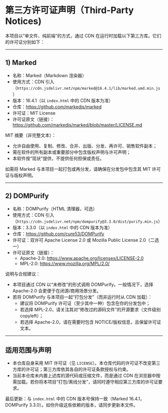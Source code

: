 # 第三方许可证声明（Third-Party Notices)

本项目以“单文件、纯前端”的方式，通过 CDN 在运行时加载以下第三方库。它们的许可证分别如下：

---

## 1) Marked
- 名称：Marked（Markdown 渲染器）
- 使用方式：CDN 引入（`https://cdn.jsdelivr.net/npm/marked@16.4.1/lib/marked.umd.min.js`）
- 版本：16.4.1（以 `index.html` 中的 CDN 版本为准）
- 仓库：https://github.com/markedjs/marked
- 许可证：MIT License
- 许可证原文（链接）：https://github.com/markedjs/marked/blob/master/LICENSE.md

MIT 摘要（非完整文本）：
- 允许自由使用、复制、修改、合并、出版、分发、再许可、销售软件副本；
- 需在软件的所有副本或重要部分中包含版权声明与许可声明；
- 本软件按“现状”提供，不提供任何担保或责任。

如需将 Marked 与本项目一起打包或再分发，请确保在分发包中包含其 MIT 许可证与版权声明。

---

## 2) DOMPurify
- 名称：DOMPurify（HTML 清理器，可选）
- 使用方式：CDN 引入（`https://cdn.jsdelivr.net/npm/dompurify@3.3.0/dist/purify.min.js`）
- 版本：3.3.0（以 `index.html` 中的 CDN 版本为准）
- 仓库：https://github.com/cure53/DOMPurify
- 许可证：双许可 Apache License 2.0 或 Mozilla Public License 2.0（二选一）
- 许可证原文（链接）：
  - Apache-2.0: https://www.apache.org/licenses/LICENSE-2.0
  - MPL-2.0: https://www.mozilla.org/MPL/2.0/

说明与合规建议：
- 本项目通过 CDN 以“未修改”的形式调用 DOMPurify。一般情况下，选择 Apache-2.0 会更便于在闭源/商用场景分发。
- 若将 DOMPurify 与本项目一起“打包分发”（而非运行时从 CDN 加载）：
  - 建议将 DOMPurify 许可证（至少其中一种）包含在你的分发包中；
  - 若选择 MPL-2.0，请关注其对“修改过的源码文件”的开源要求（文件级别 copyleft）；
  - 若选择 Apache-2.0，请在需要时包含 NOTICE/版权信息，且保留许可证文本。

---

## 适用范围与声明
- 本仓库自身采用 MIT 许可证（见 `LICENSE`）。本仓库代码的许可证不改变第三方库的许可证；第三方库依其各自的许可证条款授权与约束。
- 当前本仓库未内置上述库的源代码或压缩文件，而是通过 CDN 在浏览器中按需加载。若你将本项目“打包/离线分发”，请同时遵守相应第三方库的许可证要求。

最后更新：与 `index.html` 中的 CDN 版本号保持一致（Marked 16.4.1，DOMPurify 3.3.0）。如你升级这些依赖的版本，请同步更新本文件。
